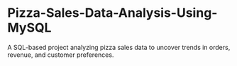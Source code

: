 # Pizza-Sales-Data-Analysis-Using-MySQL
A SQL-based project analyzing pizza sales data to uncover trends in orders, revenue, and customer preferences.
